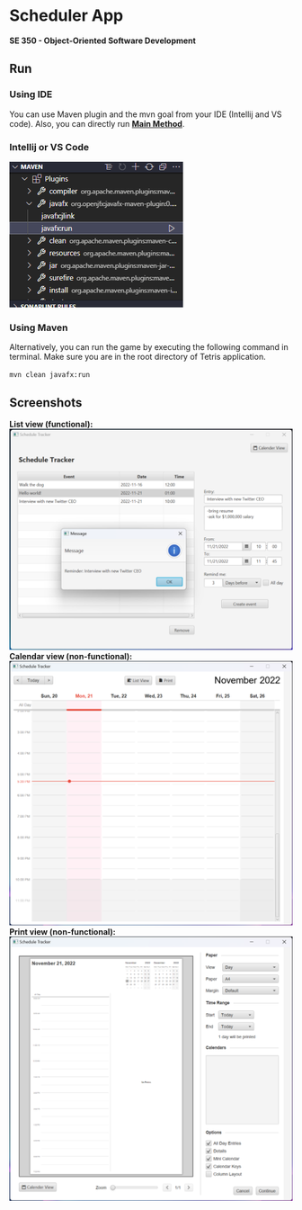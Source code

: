 Scheduler App
=============
**SE 350 - Object-Oriented Software Development**

## Run

### Using IDE
You can use Maven plugin and the mvn goal from your IDE (Intellij and VS code). Also, you can directly run 
[**Main Method**](/project/src/main/java/com/se350/scheduler/App.java).

### Intellij or VS Code

![img.png](demos/Screenshot_2022-11-14_134301.png)

### Using Maven

Alternatively, you can run the game by executing the following command in terminal. Make sure you are in the root directory of Tetris application.

`mvn clean javafx:run
`

## Screenshots
**List view (functional):**
![img.png](demos/Screenshot172406.png)
**Calendar view (non-functional):**
![img.png](demos/Screenshot172327.png)
**Print view (non-functional):**
![img.png](demos/Screenshot172552.png)
